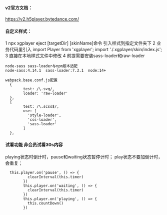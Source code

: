 #### v2官方文档：
https://v2.h5player.bytedance.com/

#### 自定义样式：
1 npx xgplayer eject [targetDir] [skinName]命令 引入样式到指定文件夹下
2 业务代码里引入
import Player from 'xgplayer';
import './.xgplayer/skin/index.js';
3 直接在本地样式文件中修改
4 前提需要安装sass-loader和raw-loader
```
node-sass sass-loader与npm版本适配
node-sass:4.14.1  sass-loader:7.3.1  node:14+

webpack.base.conf.js配置
  {
        test: /\.svg/,
        loader: 'raw-loader'
  },
  {
        test: /\.scss$/,
        use: [
          'style-loader',
          'css-loader',
          'sass-loader'
        ]
  },
```
#### 试看功能 非会员试看30s内容
playing状态时倒计时，pause和waiting状态暂停计时；
play状态不要加倒计时，会重复；

```
  this.player.on('pause', () => {
          clearInterval(this.timer)
        })
        this.player.on('waiting', () => {
          clearInterval(this.timer)
        })
        this.player.on('playing', () => {
          this.countDown()
        })
```